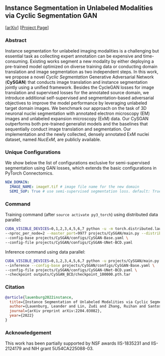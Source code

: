 ## Instance Segmentation in Unlabeled Modalities via Cyclic Segmentation GAN

[[arXiv](https://arxiv.org/abs/2204.03082)] [[Project Page](https://connectomics-bazaar.github.io/proj/CySGAN/index.html)]

### Abstract

Instance segmentation for unlabeled imaging modalities is a challenging but essential task as collecting expert annotation can be expensive and time-consuming. Existing works segment a new modality by either deploying a pre-trained model optimized on diverse training data or conducting domain translation and image segmentation as two independent steps. In this work, we propose a novel *Cyclic Segmentation* Generative Adversarial Network (**CySGAN**) that conducts image translation and instance segmentation jointly using a unified framework. Besides the CycleGAN losses for image translation and supervised losses for the annotated source domain, we introduce additional self-supervised and segmentation-based adversarial objectives to improve the model performance by leveraging unlabeled target domain images. We benchmark our approach on the task of 3D neuronal nuclei segmentation with annotated electron microscopy (EM) images and unlabeled expansion microscopy (ExM) data. Our CySGAN outperforms both pre-trained generalist models and the baselines that sequentially conduct image translation and segmentation. Our implementation and the newly collected, densely annotated ExM nuclei dataset, named *NucExM*, are publicly available. 

### Unique Configurations

We show below the list of configurations exclusive for semi-supervised segmentation using
GAN losses, which extends the basic configurations in PyTorch Connectomics.

```yaml
NEW_DOMAIN:
  IMAGE_NAME: imageY.tif # image file name for the new domain
  SEMI_SUP: True # use semi-supervised segmentation loss. default: True
```

### Command

Training command (after `source activate py3_torch`) using distributed data parallel:

```bash
CUDA_VISIBLE_DEVICES=0,1,2,3,4,5,6,7 python -u -m torch.distributed.launch \
--nproc_per_node=2 --master_port=9977 projects/CySGAN/main.py --distributed \
--config-base projects/CySGAN/configs/CySGAN-Base.yaml \
--config-file projects/CySGAN/configs/CySGAN-UNet-BCD.yaml
```

Inference command using data parallel:

```bash
CUDA_VISIBLE_DEVICES=0,1,2,3,4,5,6,7 python -u projects/CySGAN/main.py \
--inference --config-base projects/CySGAN/configs/CySGAN-Base.yaml \
--config-file projects/CySGAN/configs/CySGAN-UNet-BCD.yaml \
--checkpoint outputs/CySGAN_BCD/checkpoint_100000.pth.tar
```

### Citation

```bibtex
@article{lauenburg2022instance,
  title={Instance Segmentation of Unlabeled Modalities via Cyclic Segmentation GAN},
  author={Lauenburg, Leander and Lin, Zudi and Zhang, Ruihan and Santos, M{\'a}rcia dos and Huang, Siyu and Arganda-Carreras, Ignacio and Boyden, Edward S and Pfister, Hanspeter and Wei, Donglai},
  journal={arXiv preprint arXiv:2204.03082},
  year={2022}
}
```

### Acknowledgement

This work has been partially supported by NSF awards IIS-1835231 and IIS-2124179 and NIH grant 5U54CA225088-03.